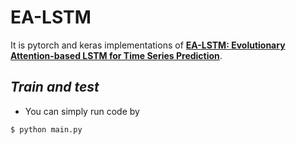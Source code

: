 # EA-LSTM

It is pytorch and keras implementations of [**EA-LSTM: Evolutionary Attention-based LSTM for Time Series Prediction**](https://arxiv.org/abs/1811.03760).

## _Train and test_
- You can simply run code by
```
$ python main.py
```
